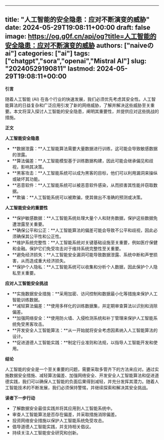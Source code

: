 
---
title: "人工智能的安全隐患：应对不断演变的威胁"
date: 2024-05-29T19:08:11+00:00
draft: false
image: https://og.g0f.cn/api/og?title=人工智能的安全隐患：应对不断演变的威胁
authors: ["naiveのai"]
categories: ["ai"]
tags: ["chatgpt","sora","openai","Mistral AI"]
slug: "20240529190811"
lastmod: 2024-05-29T19:08:11+00:00
---
**引言**

随着人工智能 (AI) 在各个行业的快速发展，我们必须优先考虑其安全性。人工智能算法的日益复杂和广泛应用引发了新的网络威胁，了解并解决这些威胁至关重要。本文将深入探讨人工智能的安全隐患，阐明其重要性，并提供应对这些挑战的措施。

**正文**

**人工智能安全隐患**

* **数据泄露：**人工智能算法需要大量数据进行训练，这可能会导致敏感数据的泄露。
* **算法偏差：**人工智能模型基于训练数据构建，因此可能会继承偏见和歧视，影响其决策。
* **黑客攻击：**人工智能系统可以成为黑客的目标，他们可以利用漏洞来操纵或破坏其功能。
* **恶意软件：**人工智能系统可以被恶意软件感染，从而损害其性能并窃取数据。
* **欺骗：**人工智能系统可以被欺骗，使其做出不准确的预测或决策。

**人工智能安全的重要性**

* **保护敏感数据：**人工智能系统处理大量个人和财务数据，保护这些数据免遭泄露至关重要。
* **确保公平和公正：**人工智能算法的偏差可能会导致不公平和歧视，因此必须确保其公平性和公正性。
* **维护系统完整性：**人工智能系统对关键基础设施至关重要，例如医疗保健和金融。保护它们免受攻击对于维持系统完整性至关重要。
* **避免经济损失：**人工智能安全漏洞可能导致数据泄露、系统中断和声誉损害，从而造成重大经济损失。
* **保护个人隐私：**人工智能系统可以收集和分析个人数据，因此保护个人隐私至关重要。

**应对人工智能安全挑战**

* **实施数据安全措施：**采用加密、访问控制和数据最小化等措施来保护人工智能训练数据。
* **减轻算法偏差：**使用多样化的训练数据集，并定期审查算法以识别和消除偏差。
* **加强网络安全：**使用防火墙、入侵检测系统和补丁管理来保护人工智能系统免受黑客攻击。
* **开发安全人工智能算法：**从一开始就将安全考虑因素纳入人工智能算法的设计。
* **促进道德人工智能实践：**制定行业准则和法规，以指导人工智能开发和使用。

**结论**

人工智能的安全是一个至关重要的问题，需要采取多管齐下的方法来应对。通过实施数据安全措施、减轻算法偏差、加强网络安全、开发安全人工智能算法和促进道德实践，我们可以确保人工智能的负面后果得到减轻，并充分发挥其潜力。随着人工智能技术的不断发展，我们必须保持警惕，并继续探索和解决其安全挑战。

**读者下一步行动**

* 了解数据安全最佳实践并将其应用到人工智能系统中。
* 审查人工智能算法是否存在偏差，并采取措施消除偏差。
* 投资网络安全措施以保护人工智能系统免受攻击。
* 倡导道德人工智能实践，并支持相关倡议。
* 持续关注人工智能安全研究和创新。
